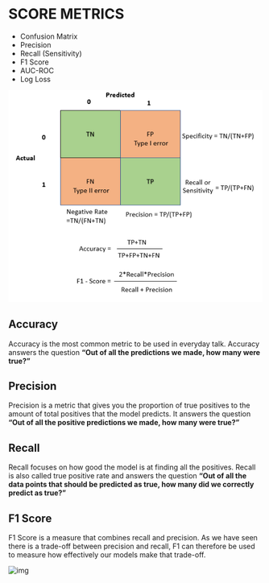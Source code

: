 # SCORE METRICS
- Confusion Matrix
- Precision
- Recall (Sensitivity)
- F1 Score
- AUC-ROC
- Log Loss


![iMG](https://github.com/RAJGUPTA28/QuickNLP-TextInspect/blob/main/Evaluation/score.png)



**Accuracy**
  ---
Accuracy is the most common metric to be used in everyday talk. Accuracy answers the question **“Out of all the predictions we made, how many were true?”**

**Precision**
  ---
Precision is a metric that gives you the proportion of true positives to the amount of total positives that the model predicts. It answers the question **“Out of all the positive predictions we made, how many were true?”**

**Recall**
  ---
Recall  focuses on how good the model is at finding all the positives. Recall is also called true positive rate and answers the question **“Out of all the data points that should be predicted as true, how many did we correctly predict as true?”**

**F1 Score**
  ---
F1 Score is a measure that combines recall and precision. As we have seen there is a trade-off between precision and recall, F1 can therefore be used to measure how effectively our models make that trade-off.

![img]()
